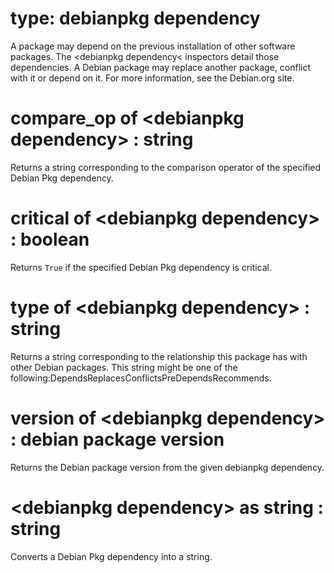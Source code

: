 # type: debianpkg dependency

A package may depend on the previous installation of other software packages. The &lt;debianpkg dependency&lt; inspectors detail those dependencies. A Debian package may replace another package, conflict with it or depend on it. For more information, see the Debian.org site.

# compare_op of &lt;debianpkg dependency&gt; : string

Returns a string corresponding to the comparison operator of the specified Debian Pkg dependency.

# critical of &lt;debianpkg dependency&gt; : boolean

Returns `True` if the specified Debian Pkg dependency is critical.

# type of &lt;debianpkg dependency&gt; : string

Returns a string corresponding to the relationship this package has with other Debian packages. This string might be one of the following:DependsReplacesConflictsPreDependsRecommends.

# version of &lt;debianpkg dependency&gt; : debian package version

Returns the Debian package version from the given debianpkg dependency.

# &lt;debianpkg dependency&gt; as string : string

Converts a Debian Pkg dependency into a string.
